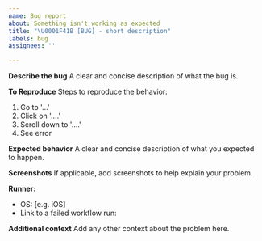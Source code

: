 ```yaml
---
name: Bug report
about: Something isn't working as expected
title: "\U0001F41B [BUG] - short description"
labels: bug
assignees: ''

---
```


**Describe the bug**
A clear and concise description of what the bug is.

**To Reproduce**
Steps to reproduce the behavior:
1. Go to '...'
2. Click on '....'
3. Scroll down to '....'
4. See error

**Expected behavior**
A clear and concise description of what you expected to happen.

**Screenshots**
If applicable, add screenshots to help explain your problem.

**Runner:**
 - OS: [e.g. iOS]
 - Link to a failed workflow run: 

**Additional context**
Add any other context about the problem here.
